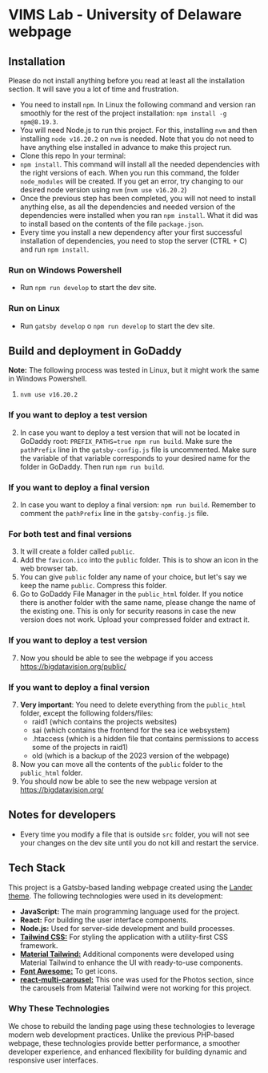 # VIMS Lab - University of Delaware webpage

## Installation
Please do not install anything before you read at least all the installation section. It will save you a lot of time and frustration.
- You need to install `npm`. In Linux the following command and version ran smoothly for the rest of the project installation:  `npm install -g npm@8.19.3`.
- You will need Node.js to run this project. For this, installing `nvm` and then installing `node v16.20.2` on `nvm` is needed.
Note that you do not need to have anything else installed in advance to make this project run.
- Clone this repo
In your terminal:
- `npm install`. This command will install all the needed dependencies with the right versions of each. When you run this command, the folder `node_modules` will be created. If you get an error, try changing to our desired node version using `nvm` (`nvm use v16.20.2`)
- Once the previous step has been completed, you will not need to install anything else, as all the dependencies and needed version of the dependencies were installed when you ran `npm install`. What it did was to install based on the contents of the file `package.json`.
- Every time you install a new dependency after your first successful installation of dependencies, you need to stop the server (CTRL + C) and run `npm install`.


### Run on Windows Powershell
- Run `npm run develop` to start the dev site.

### Run on Linux
- Run `gatsby develop` o `npm run develop` to start the dev site.

## Build and deployment in GoDaddy
**Note:** The following process was tested in Linux, but it might work the same in Windows Powershell.
1. `nvm use v16.20.2`

### If you want to deploy a test version
2. In case you want to deploy a test version that will not be located in GoDaddy root: `PREFIX_PATHS=true npm run build`. Make sure the `pathPrefix` line in the `gatsby-config.js` file is uncommented. Make sure the variable of that variable corresponds to your desired name for the folder in GoDaddy. Then run `npm run build`.

### If you want to deploy a final version
2. In case you want to deploy a final version: `npm run build`. Remember to comment the `pathPrefix` line in the `gatsby-config.js` file.

### For both test and final versions
3. It will create a folder called `public`.
4. Add the `favicon.ico` into the `public` folder. This is to show an icon in the web browser tab.
5. You can give `public` folder any name of your choice, but let's say we keep the name `public`. Compress this folder.
6. Go to GoDaddy File Manager in the `public_html` folder. If you notice there is another folder with the same name, please change the name of the existing one. This is only for security reasons in case the new version does not work. Upload your compressed folder and extract it.

### If you want to deploy a test version
7. Now you should be able to see the webpage if you access https://bigdatavision.org/public/

### If you want to deploy a final version
7. **Very important**: You need to delete everything from the `public_html` folder, except the following folders/files:
    - raid1 (which contains the projects websites)
    - sai (which contains the frontend for the sea ice websystem)
    - .htaccess (which is a hidden file that contains permissions to access some of the projects in raid1)
    - old (which is a backup of the 2023 version of the webpage)
8. Now you can move all the contents of the `public` folder to the `public_html` folder.
9. You should now be able to see the new webpage version at https://bigdatavision.org/

## Notes for developers
- Every time you modify a file that is outside `src` folder, you will not see your changes on the dev site until you do not kill and restart the service.

## Tech Stack
This project is a Gatsby-based landing webpage created using the [Lander theme](https://gatsbytemplates.io/theme/lander-gatsby-theme/). The following technologies were used in its development:

- **JavaScript:** The main programming language used for the project.
- **React:** For building the user interface components.
- **Node.js:** Used for server-side development and build processes.
- [**Tailwind CSS:**](https://tailwindcss.com/) For styling the application with a utility-first CSS framework.
- [**Material Tailwind:**](https://www.material-tailwind.com/docs/react/installation) Additional components were developed using Material Tailwind to enhance the UI with ready-to-use components.
- [**Font Awesome:**](https://fontawesome.com/icons) To get icons.
- [**react-multi-carousel:**](https://www.npmjs.com/package/react-multi-carousel) This one was used for the Photos section, since the carousels from Material Tailwind were not working for this project.

### Why These Technologies
We chose to rebuild the landing page using these technologies to leverage modern web development practices. Unlike the previous PHP-based webpage, these technologies provide better performance, a smoother developer experience, and enhanced flexibility for building dynamic and responsive user interfaces.